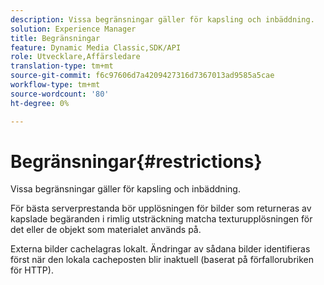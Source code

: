 ```yaml
---
description: Vissa begränsningar gäller för kapsling och inbäddning.
solution: Experience Manager
title: Begränsningar
feature: Dynamic Media Classic,SDK/API
role: Utvecklare,Affärsledare
translation-type: tm+mt
source-git-commit: f6c97606d7a4209427316d7367013ad9585a5cae
workflow-type: tm+mt
source-wordcount: '80'
ht-degree: 0%

---
```



# Begränsningar{#restrictions}

Vissa begränsningar gäller för kapsling och inbäddning.

För bästa serverprestanda bör upplösningen för bilder som returneras av kapslade begäranden i rimlig utsträckning matcha texturupplösningen för det eller de objekt som materialet används på.

Externa bilder cachelagras lokalt. Ändringar av sådana bilder identifieras först när den lokala cacheposten blir inaktuell (baserat på förfallorubriken för HTTP).
